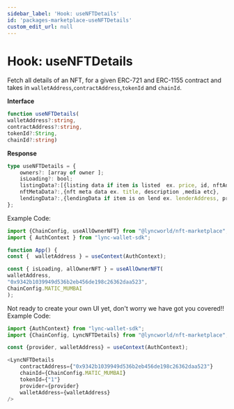 ```yaml
---
sidebar_label: 'Hook: useNFTDetails'
id: 'packages-marketplace-useNFTDetails'
custom_edit_url: null
---
```

# Hook: useNFTDetails
<!-- <span className="text-xl text-[rgb(192,192,192)]">Fetch all NFT of a particular wallet address</span>
<br/>
<br/> -->

Fetch all details of an NFT, for a given ERC-721 and ERC-1155 contract and takes in ```walletAddress```,```contractAddress```,```tokenId``` and ```chainId```.

**Interface**
```typescript
function useNFTDetails(
walletAddress?:string, 
contractAddress?:string, 
tokenId?:String, 
chainId?:string)
```

**Response**
```typescript
type useNFTDetails = {
    owners?: [array of owner ];
    isLoading?: bool;
    listingData?:[{listing data if item is listed  ex. price, id, nftAddress, seller etc}],
    nftMetaData?:,{nft meta data ex. title, description ,media etc},
    lendingData?:,{lendingData if item is on lend ex. lenderAddress, pricePerDay, maxRentDuration etc}
};
```

Example Code:
```typescript
import {ChainConfig, useAllOwnerNFT} from "@lyncworld/nft-marketplace";
import { AuthContext } from "lync-wallet-sdk";

function App() {
const {  walletAddress } = useContext(AuthContext);

const { isLoading, allOwnerNFT } = useAllOwnerNFT(
walletAddress,
"0x9342b1039949d536b2eb456de198c26362daa523",
ChainConfig.MATIC_MUMBAI
);
```

Not ready to create your own UI yet, don't worry we have got you covered!!
Example Code:
```typescript
import {AuthContext} from "lync-wallet-sdk";
import {ChainConfig, LyncNFTDetails} from "@lyncworld/nft-marketplace";

const {provider, walletAddress} = useContext(AuthContext);

<LyncNFTDetails 
    contractAddress={"0x9342b1039949d536b2eb456de198c26362daa523"}
    chainId={ChainConfig.MATIC_MUMBAI}
    tokenId={"1"}
    provider={provider}
    walletAddress={walletAddress}
/>
```